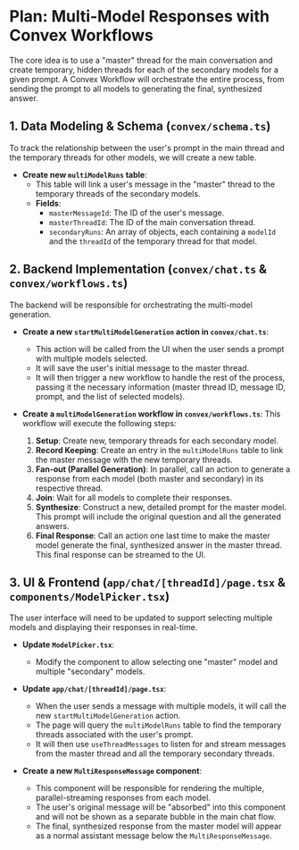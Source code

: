 # Plan: Multi-Model Responses with Convex Workflows

The core idea is to use a "master" thread for the main conversation and create temporary, hidden threads for each of the secondary models for a given prompt. A Convex Workflow will orchestrate the entire process, from sending the prompt to all models to generating the final, synthesized answer.

## 1. Data Modeling & Schema (`convex/schema.ts`)

To track the relationship between the user's prompt in the main thread and the temporary threads for other models, we will create a new table.

- **Create new `multiModelRuns` table**:
  - This table will link a user's message in the "master" thread to the temporary threads of the secondary models.
  - **Fields**:
    - `masterMessageId`: The ID of the user's message.
    - `masterThreadId`: The ID of the main conversation thread.
    - `secondaryRuns`: An array of objects, each containing a `modelId` and the `threadId` of the temporary thread for that model.

## 2. Backend Implementation (`convex/chat.ts` & `convex/workflows.ts`)

The backend will be responsible for orchestrating the multi-model generation.

- **Create a new `startMultiModelGeneration` action in `convex/chat.ts`**:
  - This action will be called from the UI when the user sends a prompt with multiple models selected.
  - It will save the user's initial message to the master thread.
  - It will then trigger a new workflow to handle the rest of the process, passing it the necessary information (master thread ID, message ID, prompt, and the list of selected models).

- **Create a `multiModelGeneration` workflow in `convex/workflows.ts`**:
  This workflow will execute the following steps:
  1.  **Setup**: Create new, temporary threads for each secondary model.
  2.  **Record Keeping**: Create an entry in the `multiModelRuns` table to link the master message with the new temporary threads.
  3.  **Fan-out (Parallel Generation)**: In parallel, call an action to generate a response from each model (both master and secondary) in its respective thread.
  4.  **Join**: Wait for all models to complete their responses.
  5.  **Synthesize**: Construct a new, detailed prompt for the master model. This prompt will include the original question and all the generated answers.
  6.  **Final Response**: Call an action one last time to make the master model generate the final, synthesized answer in the master thread. This final response can be streamed to the UI.

## 3. UI & Frontend (`app/chat/[threadId]/page.tsx` & `components/ModelPicker.tsx`)

The user interface will need to be updated to support selecting multiple models and displaying their responses in real-time.

- **Update `ModelPicker.tsx`**:
  - Modify the component to allow selecting one "master" model and multiple "secondary" models.

- **Update `app/chat/[threadId]/page.tsx`**:
  - When the user sends a message with multiple models, it will call the new `startMultiModelGeneration` action.
  - The page will query the `multiModelRuns` table to find the temporary threads associated with the user's prompt.
  - It will then use `useThreadMessages` to listen for and stream messages from the master thread and all the temporary secondary threads.

- **Create a new `MultiResponseMessage` component**:
  - This component will be responsible for rendering the multiple, parallel-streaming responses from each model.
  - The user's original message will be "absorbed" into this component and will not be shown as a separate bubble in the main chat flow.
  - The final, synthesized response from the master model will appear as a normal assistant message below the `MultiResponseMessage`.

